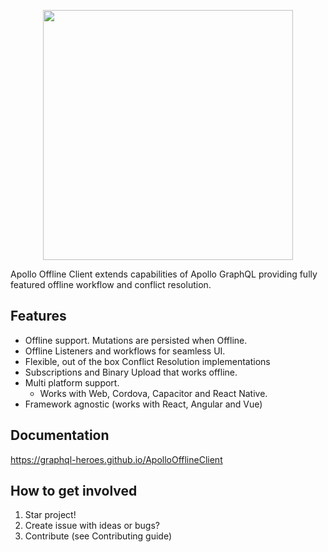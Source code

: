 <p align="center">
  <img width="400" src="https://github.com/graphql-heroes/ApolloOfflineClient/raw/master/resources/logo.png">
</p>

Apollo Offline Client extends capabilities of Apollo GraphQL providing
fully featured offline workflow and conflict resolution.

## Features

- Offline support. Mutations are persisted when Offline.
- Offline Listeners and workflows for seamless UI.
- Flexible, out of the box Conflict Resolution implementations
- Subscriptions and Binary Upload that works offline.
- Multi platform support.
    - Works with Web, Cordova, Capacitor and React Native.
- Framework agnostic (works with React, Angular and Vue)

## Documentation

https://graphql-heroes.github.io/ApolloOfflineClient

## How to get involved

1) Star project!
2) Create issue with ideas or bugs?
3) Contribute (see Contributing guide)
